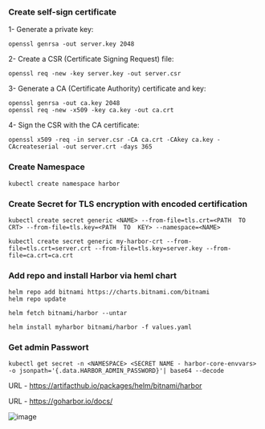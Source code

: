 
### Create self-sign certificate

1- Generate a private key:
```
openssl genrsa -out server.key 2048
```
2- Create a CSR (Certificate Signing Request) file:
```
openssl req -new -key server.key -out server.csr
```
3- Generate a CA (Certificate Authority) certificate and key:
```
openssl genrsa -out ca.key 2048
openssl req -new -x509 -key ca.key -out ca.crt
```

4- Sign the CSR with the CA certificate:
```
openssl x509 -req -in server.csr -CA ca.crt -CAkey ca.key -CAcreateserial -out server.crt -days 365
```
### Create Namespace
```
kubectl create namespace harbor
```
### Create Secret for TLS encryption with encoded certification
```
kubectl create secret generic <NAME> --from-file=tls.crt=<PATH  TO  CRT> --from-file=tls.key=<PATH  TO  KEY> --namespace=<NAME>

kubectl create secret generic my-harbor-crt --from-file=tls.crt=server.crt --from-file=tls.key=server.key --from-file=ca.crt=ca.crt
```
### Add repo and install Harbor via heml chart
```
helm repo add bitnami https://charts.bitnami.com/bitnami
helm repo update
```
```
helm fetch bitnami/harbor --untar
```
```
helm install myharbor bitnami/harbor -f values.yaml
``` 
###  Get admin Passwort
```
kubectl get secret -n <NAMESPACE> <SECRET NAME - harbor-core-envvars> -o jsonpath='{.data.HARBOR_ADMIN_PASSWORD}'| base64 --decode
```

URL - https://artifacthub.io/packages/helm/bitnami/harbor

URL - https://goharbor.io/docs/

![image](https://user-images.githubusercontent.com/3519706/224947295-1c6f533c-ee2a-4086-90be-bd1c95f3d08d.png)

